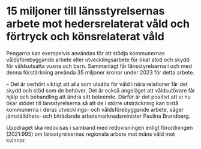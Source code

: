 # 15 miljoner till länsstyrelsernas arbete mot hedersrelaterat våld och förtryck och könsrelaterat våld

Pengarna kan exempelvis användas för att stödja kommunernas våldsförebyggande arbete eller utvecklingsarbete för ökat stöd och skydd för våldsutsatta vuxna och barn. Sammanlagt får länsstyrelserna i och med denna förstärkning använda 35 miljoner kronor under 2023 för detta arbete.

– Det är oerhört viktigt att alla som utsätts för våld i nära relationer får det skydd och stöd som de behöver. Det är också angeläget att våldsutövare får hjälp och behandling att ändra sitt beteende. Därför är det positivt att vi nu ökar stödet till länsstyrelserna så att de i större utsträckning kan bistå kommunerna i deras utvecklings\- och våldsförebyggande arbete, säger jämställdhets\- och biträdande arbetsmarknadsminister Paulina Brandberg.

Uppdraget ska redovisas i samband med redovisningen enligt förordningen (2021:995\) om länsstyrelsernas regionala arbete mot mäns våld mot kvinnor.
